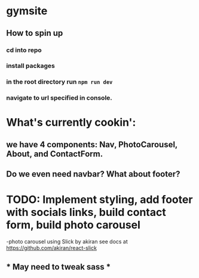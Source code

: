 # gymsite
## How to spin up
### cd into repo
### install packages
### in the root directory run `npm run dev`
### navigate to url specified in console. 
#
#
# What's currently cookin':
## we have 4 components: Nav, PhotoCarousel, About, and ContactForm. 
## Do we even need navbar? What about footer?
# TODO: Implement styling, add footer with socials links, build contact form, build photo carousel
-photo carousel using Slick by akiran see docs at https://github.com/akiran/react-slick
## * May need to tweak sass * 
